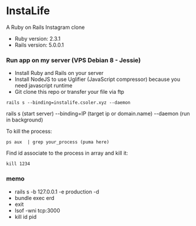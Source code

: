 # InstaLife
A Ruby on Rails Instagram clone

- Ruby version: 2.3.1
- Rails version: 5.0.0.1

### Run app on my server (VPS Debian 8 - Jessie)
- Install Ruby and Rails on your server
- Install NodeJS to use Uglifier (JavaScript compressor) because you need javascript runtime
- Git clone this repo or transfer your file via ftp

```
rails s --binding=instalife.csoler.xyz --daemon
```
rails s (start server) --binding=IP (target ip or domain.name) --daemon (run in background)

To kill the process:
```
ps aux  | grep your_process (puma here)
```
Find id associate to the process in array and kill it:
```
kill 1234
```

### memo

- rails s -b 127.0.0.1 -e production -d
- bundle exec erd
- exit
- lsof -wni tcp:3000
- kill id pid
